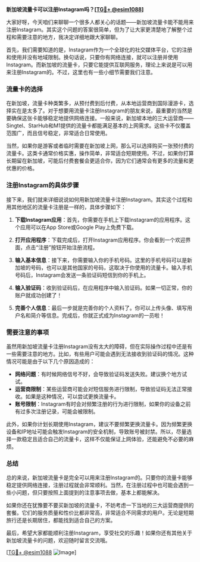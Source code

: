 **新加坡流量卡可以注册Instagram吗？[[TG💪+ @esim1088](https://t.me/s/esim1088)]**

大家好呀，今天咱们来聊聊一个很多人都关心的话题——新加坡流量卡能不能用来注册Instagram。其实这个问题的答案很简单，但为了让大家更清楚地了解整个过程和需要注意的地方，我决定详细地跟大家聊聊。

首先，我们需要知道的是，Instagram作为一个全球化的社交媒体平台，它的注册和使用并没有地域限制。换句话说，只要你有网络连接，就可以注册并使用Instagram。而新加坡的流量卡，只要它能提供互联网服务，理论上来说是可以用来注册Instagram的。不过，这里也有一些小细节需要我们注意。

### 流量卡的选择

在新加坡，流量卡种类繁多，从预付费到后付费，从本地运营商到国际漫游卡，选择实在是太多了。对于想要用流量卡注册Instagram的朋友来说，最重要的当然是要确保这张卡能够稳定地提供网络连接。一般来说，新加坡本地的三大运营商——Singtel、StarHub和M1提供的流量卡都能满足基本的上网需求。这些卡不仅覆盖范围广，而且信号稳定，非常适合日常使用。

当然，如果你是游客或者临时需要在新加坡上网，那么可以选择购买一张预付费的流量卡。这类卡通常价格实惠，操作简单，非常适合短期使用。不过，如果你打算长期留在新加坡，可能后付费套餐会更适合你，因为它们通常会有更多的流量和更优惠的价格。

### 注册Instagram的具体步骤

接下来，我们就来详细说说如何用新加坡流量卡注册Instagram。其实这个过程和用其他地区的流量卡注册是一样的，具体步骤如下：

1. **下载Instagram应用**：首先，你需要在手机上下载Instagram的应用程序。这个应用可以在App Store或Google Play上免费下载。

2. **打开应用程序**：下载完成后，打开Instagram应用程序。你会看到一个欢迎界面，点击“注册”按钮开始注册流程。

3. **输入基本信息**：接下来，你需要输入你的手机号码。这里的手机号码可以是新加坡的号码，也可以是其他国家的号码，这取决于你使用的流量卡。输入手机号码后，Instagram会发送一条验证码短信到你的手机上。

4. **输入验证码**：收到验证码后，在应用程序中输入验证码。如果一切正常，你的账户就成功创建了！

5. **完善个人信息**：最后一步就是完善你的个人资料了。你可以上传头像、填写用户名和简介等信息。完成后，你就正式成为Instagram的一员啦！

### 需要注意的事项

虽然用新加坡流量卡注册Instagram没有太大的障碍，但在实际操作过程中还是有一些需要注意的地方。比如，有些用户可能会遇到无法接收到验证码的情况。这种情况可能是由于以下几个原因造成的：

- **网络问题**：有时候网络信号不好，会导致验证码发送失败。建议换个地方试试。
- **运营商限制**：某些运营商可能会对短信服务进行限制，导致验证码无法正常接收。如果是这种情况，可以尝试更换流量卡。
- **账号限制**：Instagram有时会对频繁注册的行为进行限制，如果你的设备之前有过多次注册记录，可能会被限制。

此外，如果你计划长期使用Instagram，建议不要频繁更换流量卡。因为频繁更换设备和IP地址可能会触发Instagram的安全机制，导致账号被封禁。所以，尽量选择一款稳定且适合自己的流量卡，这样不仅能保证上网体验，还能避免不必要的麻烦。

### 总结

总的来说，新加坡流量卡是完全可以用来注册Instagram的。只要你的流量卡能够稳定提供网络连接，注册过程就会非常顺利。当然，在注册过程中也可能会遇到一些小问题，但只要按照上面提到的注意事项去做，基本上都能解决。

如果你还在犹豫要不要买新加坡的流量卡，不妨考虑一下当地的三大运营商提供的套餐。它们的服务质量和性价比都非常高，非常适合不同需求的用户。无论是短期旅行还是长期居住，都能找到适合自己的方案。

最后，希望大家都能顺利注册Instagram，享受社交的乐趣！如果你还有其他关于新加坡流量卡的问题，欢迎随时留言交流哦。

[[TG💪+ @esim1088](https://t.me/s/esim1088) ![Image](https://i.postimg.cc/4NQfJmqS/Snipaste-2025-05-13-00-14-12.png)]
